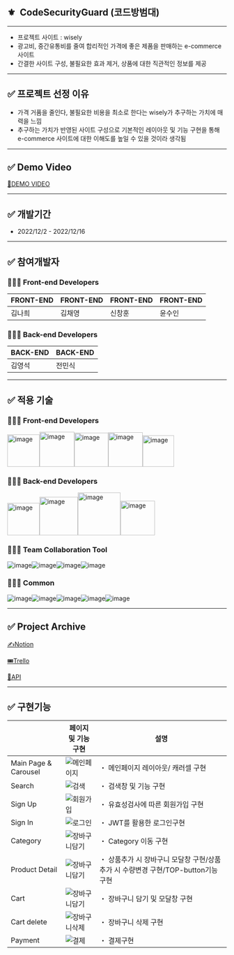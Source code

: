 ## ⚜️  CodeSecurityGuard (코드방범대)

---

- 프로젝트 사이트 : wisely
- 광고비, 중간유통비를 줄여 합리적인 가격에 좋은 제품을 판매하는 e-commerce 사이트
- 간결한 사이트 구성, 불필요한 효과 제거, 상품에 대한 직관적인 정보를 제공

---

## ✅ **프로젝트 선정 이유**

- 가격 거품을 줄인다, 불필요한 비용을 최소로 한다는 wisely가 추구하는 가치에 매력을 느낌
- 추구하는 가치가 반영된 사이트 구성으로 기본적인 레이아웃 및 기능 구현을 통해 e-commerce 사이트에 대한 이해도를 높일 수 있을 것이라 생각됨

---

## ✅ **Demo Video**

[📀DEMO VIDEO](https://drive.google.com/file/d/1Xz-8Z9JHt1AafL5wjftriH3y2utvhNty/view?usp=sharing)

---

## ✅ 개발기간

- 2022/12/2 - 2022/12/16

---

## ✅ 참여개발자

### 🧑🏻‍💻 **Front-end Developers**

|         FRONT-END |        FRONT-END |        FRONT-END |        FRONT-END |
| --- | --- | --- | --- |
|              김나희 |               김채영 |               신창훈 |              윤수인 |

### 🧑🏻‍💻 **Back-end Developers**

|                              BACK-END |                               BACK-END |
| --- | --- |
|                                  김영석 |                                  전민식 |

---

## ✅ **적용 기술**

### 🧑🏻‍💻 **Front-end Developers**
<img width="74" alt="image" src="https://user-images.githubusercontent.com/115388103/208362900-093d52b7-b700-44a8-a762-d5d5ea1025b9.png"><img width="80" alt="image" src="https://user-images.githubusercontent.com/115388103/208362924-eeec0bf6-17cf-4757-bf60-dda05a379106.png"><img width="78" alt="image" src="https://user-images.githubusercontent.com/115388103/208362957-9adcb30f-b35d-459f-addc-d82dd35e2f16.png"><img width="79" alt="image" src="https://user-images.githubusercontent.com/115388103/208362987-95ddd35a-db2a-46b8-9ce1-cccb7ce6c03c.png"><img width="72" alt="image" src="https://user-images.githubusercontent.com/115388103/208363024-1c8af346-3b28-4899-b1bb-df8d8908a8b7.png">

### 🧑🏻‍💻 **Back-end Developers**
<img width="74" alt="image" src="https://user-images.githubusercontent.com/115388103/208362902-837c0925-18be-45cb-9b6e-337517d6f139.png"><img width="88" alt="image" src="https://user-images.githubusercontent.com/115388103/208363062-8d8b454b-d9d1-424f-ad71-1da7005a1c5b.png"><img width="98" alt="image" src="https://user-images.githubusercontent.com/115388103/208363094-6a58c568-bcba-426c-a1e5-d0b8b4760fd5.png"><img width="79" alt="image" src="https://user-images.githubusercontent.com/115388103/208363122-c3da7520-f53b-46c7-9866-3bb919cad251.png">

### 🧑🏻‍💻 **Team Collaboration Tool**
![image](https://user-images.githubusercontent.com/115388103/208361355-ca93f008-f1d6-47f1-8c30-2e98751f1b4d.png)![image](https://user-images.githubusercontent.com/115388103/208361374-ab0e86a1-ac31-4e5a-a79b-e2d8d72112ad.png)![image](https://user-images.githubusercontent.com/115388103/208361379-efbe9ebb-c405-4116-92f3-d6ae50b08529.png)![image](https://user-images.githubusercontent.com/115388103/208361391-cb6d790e-384a-44aa-b370-69798d91b61e.png)

### 🧑🏻‍💻 Common
![image](https://user-images.githubusercontent.com/115388103/208361271-3b3f4438-1136-46e3-bd37-454434ec3773.png)![image](https://user-images.githubusercontent.com/115388103/208361284-cd2845b0-0482-415d-a501-fdde7bf5a979.png)![image](https://user-images.githubusercontent.com/115388103/208361298-088ef8f4-a140-4a03-9a9c-0f687358cf2e.png)![image](https://user-images.githubusercontent.com/115388103/208361316-00647647-bd5a-4f81-bc14-bcf371b8d26c.png)![image](https://user-images.githubusercontent.com/115388103/208361335-f0669e80-3104-41a5-97ec-cc1e68c5bfb8.png)



---

## ✅ **Project Archive**

[✍️Notion](https://www.notion.so/1-781948f0af304faabc48bc0d4fd61d20)

[🎟️Trello](https://trello.com/b/4UQP8twT/1st-project)

[📠API](https://dbdiagram.io/d/63731a5ac9abfc611172ac4a)

---

## ✅ 구현기능

|  | 페이지 및 기능구현 | 설명 |
| --- | --- | --- |
| Main Page & Carousel | ![메인페이지](https://user-images.githubusercontent.com/109934186/208372544-9cfa5655-cf64-4030-9beb-360511ca2bdb.gif) | ・ 메인페이지 레이아웃/ 캐러셀 구현 |
| Search | ![검색](https://user-images.githubusercontent.com/109934186/208373114-847fec69-78fe-44d5-a547-4e07ceab0dbf.gif) | ・ 검색창 및 기능 구현 |
| Sign Up | ![회원가입](https://user-images.githubusercontent.com/109934186/208373208-cf00ed98-b061-4530-888a-00a7962f510f.gif) | ・ 유효성검사에 따른 회원가입 구현 |
| Sign In | ![로그인](https://user-images.githubusercontent.com/109934186/208373267-e7c2c63e-7ac4-481a-a1e1-76cedc892745.gif) | ・ JWT를 활용한 로그인구현 |
| Category | ![장바구니담기](https://user-images.githubusercontent.com/109934186/208373477-c97e52fd-379d-4b31-b9e6-d1fecee401ac.gif) | ・ Category 이동 구현 |
| Product Detail | ![장바구니담기](https://user-images.githubusercontent.com/109934186/208373477-c97e52fd-379d-4b31-b9e6-d1fecee401ac.gif) | ・ 상품추가 시 장바구니 모달창 구현/상품추가 시 수량변경 구현/TOP-button기능 구현 |
| Cart | ![장바구니담기](https://user-images.githubusercontent.com/109934186/208373477-c97e52fd-379d-4b31-b9e6-d1fecee401ac.gif) | ・ 장바구니 담기 및 모달창 구현 |
| Cart delete | ![장바구니삭제](https://user-images.githubusercontent.com/109934186/208372798-203f39a6-22f3-49db-84f9-907fc4a21a02.gif) | ・ 장바구니 삭제 구현 |
| Payment | ![결제](https://user-images.githubusercontent.com/109934186/208372689-ba323e59-4072-4b12-8a96-47d77e735e81.gif) | ・ 결제구현 |
